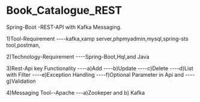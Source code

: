 # Book_Catalogue_REST
Spring-Boot -REST-API with Kafka Messaging.

1)Tool-Requirement
----kafka,xamp server,phpmyadmin,mysql,spring-sts tool,postman,

2)Technology-Requirement
----Spring-Boot,Hql,and Java

3)Rest-Api key Functionality
----a)Add 
----b)Update
----c)Delete
----d)List with Filter
----e)Exception Handling
----f)Optional Parameter in Api and
----g)Validation

4)Messaging Tool--Apache
---a)Zookeper and b) Kafka
